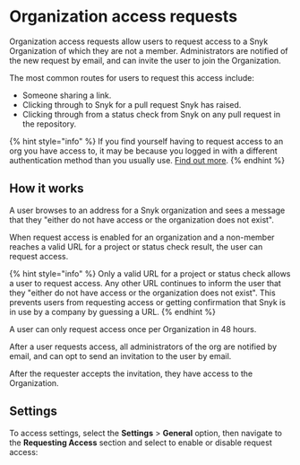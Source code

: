 # Organization access requests

Organization access requests allow users to request access to a Snyk Organization of which they are not a member. Administrators are notified of the new request by email, and can invite the user to join the Organization.

The most common routes for users to request this access include:

* Someone sharing a link.
* Clicking through to Snyk for a pull request Snyk has raised.
* Clicking through from a status check from Snyk on any pull request in the repository.

{% hint style="info" %}
If you find yourself having to request access to an org you have access to, it may be because you logged in with a different authentication method than you usually use. [Find out more](https://support.snyk.io/hc/en-us/articles/360001649558-Unable-to-display-this-organization).
{% endhint %}

## How it works

A user browses to an address for a Snyk organization and sees a message that they "either do not have access or the organization does not exist".

When request access is enabled for an organization and a non-member reaches a valid URL for a project or status check result, the user can request access.

{% hint style="info" %}
Only a valid URL for a project or status check allows a user to request access. Any other URL continues to inform the user that they "either do not have access or the organization does not exist". This prevents users from requesting access or getting confirmation that Snyk is in use by a company by guessing a URL.
{% endhint %}

A user can only request access once per Organization in 48 hours.

After a user requests access, all administrators of the org are notified by email, and can opt to send an invitation to the user by email.

After the requester accepts the invitation, they have access to the Organization.

## Settings

To access settings, select the **Settings** > **General** option, then navigate to the **Requesting Access** section and select to enable or disable request access:

<figure><img src="../../.gitbook/assets/Screenshot 2022-09-27 at 09.44.52.png" alt=""><figcaption></figcaption></figure>
